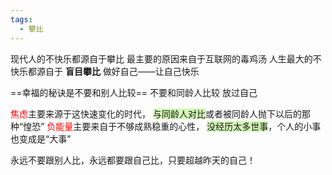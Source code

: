 ```yaml
---
tags:
  - 攀比
---
```


现代人的不快乐都源自于攀比
最主要的原因来自于互联网的毒鸡汤
人生最大的不快乐都源自于 **盲目攀比**
做好自己——让自己快乐

==幸福的秘诀是不要和别人比较==
不要和同龄人比较
放过自己


<font color="#ff0000">焦虑</font>主要来源于这快速变化的时代，
<span style="background:#d3f8b6">与同龄人对比</span>或者被同龄人抛下以后的那种“惶恐”
<font color="#ff0000">负能量</font>主要来自于不够成熟稳重的心性，
<span style="background:#d3f8b6">没经历太多世事</span>，个人的小事也变成是“大事” 


永远不要跟别人比，永远都要跟自己比，只要超越昨天的自己！